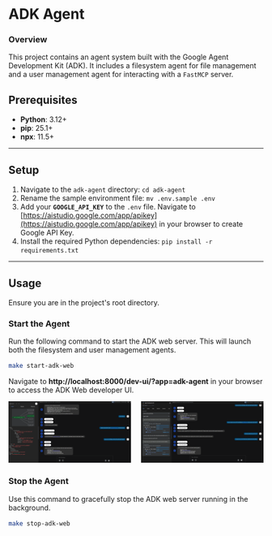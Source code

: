 # ADK Agent

### Overview

This project contains an agent system built with the Google Agent Development Kit (ADK). It includes a filesystem agent for file management and a user management agent for interacting with a `FastMCP` server.

## Prerequisites

- **Python**: 3.12+
- **pip**: 25.1+
- **npx**: 11.5+

***

## Setup

1.  Navigate to the `adk-agent` directory: `cd adk-agent`
2.  Rename the sample environment file: `mv .env.sample .env`
3.  Add your **`GOOGLE_API_KEY`** to the `.env` file. Navigate to [https://aistudio.google.com/app/apikey](https://aistudio.google.com/app/apikey) in your browser to create Google API Key.
4.  Install the required Python dependencies: `pip install -r requirements.txt`

***

## Usage

Ensure you are in the project's root directory.

### Start the Agent

Run the following command to start the ADK web server. This will launch both the filesystem and user management agents.

```bash
make start-adk-web
```

Navigate to **http://localhost:8000/dev-ui/?app=adk-agent** in your browser to access the ADK Web developer UI.

<div style="display: flex; gap: 20px;">
  <div style="flex: 1;">
    <img src="adk-web-0001.png" width="100%" alt="ADK Web screenshot 1">
  </div>
  <div style="flex: 1;">
    <img src="adk-web-0002.png" width="100%" alt="ADK Web screenshot 2">
  </div>
</div>

### Stop the Agent

Use this command to gracefully stop the ADK web server running in the background.

```bash
make stop-adk-web
```
